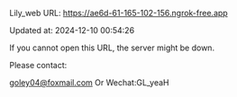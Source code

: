 Lily_web URL: https://ae6d-61-165-102-156.ngrok-free.app

Updated at: 2024-12-10 00:54:26

If you cannot open this URL, the server might be down.

Please contact: 

goley04@foxmail.com Or Wechat:GL_yeaH